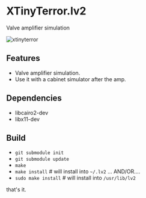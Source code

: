 # XTinyTerror.lv2

Valve amplifier simulation

![xtinyterror](https://github.com/brummer10/XTinyTerror.lv2/raw/master/XTinyTerror.png)


## Features

- Valve amplifier simulation.
- Use it with a cabinet simulator after the amp.


## Dependencies

- libcairo2-dev
- libx11-dev


## Build

- `git submodule init`
- `git submodule update`
- `make`
- `make install` # will install into `~/.lv2` ... AND/OR....
- `sudo make install` # will install into `/usr/lib/lv2`

that's it.
